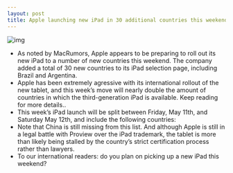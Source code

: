 ```yaml
---
layout: post
title: Apple launching new iPad in 30 additional countries this weekend
---
```

![img](http://media.idownloadblog.com/wp-content/uploads/2012/05/iPad-3-iPhoto-teaser.jpg)
* As noted by MacRumors, Apple appears to be preparing to roll out its new iPad to a number of new countries this weekend. The company added a total of 30 new countries to its iPad selection page, including Brazil and Argentina.
* Apple has been extremely agressive with its international rollout of the new tablet, and this week’s move will nearly double the amount of countries in which the third-generation iPad is available. Keep reading for more details..
* This week’s iPad launch will be split between Friday, May 11th, and Saturday May 12th, and include the following countries:
* Note that China is still missing from this list. And although Apple is still in a legal battle with Proview over the iPad trademark, the tablet is more than likely being stalled by the country’s strict certification process rather than lawyers.
* To our international readers: do you plan on picking up a new iPad this weekend?


